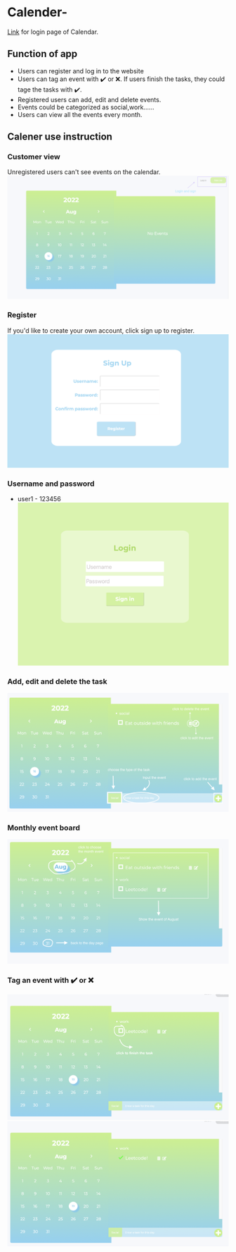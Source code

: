 # Calender-
[Link](http://ec2-18-188-176-85.us-east-2.compute.amazonaws.com/~cocoz/module5/group/calendar.html) for login page of Calendar.
## Function of app
- Users can register and log in to the website
- Users can tag an event with ✔️ or ❌. If users finish the tasks, they could tage the tasks with ✔️.
- Registered users can add, edit and delete events.
- Events could be categorized as social,work......
- Users can view all the events every month.

## Calener use instruction

### Customer view
Unregistered users can't see events on the calendar.
![1](readmefile/1.png)

### Register
If you'd like to create your own account, click sign up to register.
![2](readmefile/2.png)

### Username and password
- user1 - 123456
![3](readmefile/3.png)

### Add, edit and delete the task
![4](readmefile/4.png)

### Monthly event board
![5](readmefile/5.png)

### Tag an event with ✔️ or ❌
![6](readmefile/6.png)
![7](readmefile/7.png)
